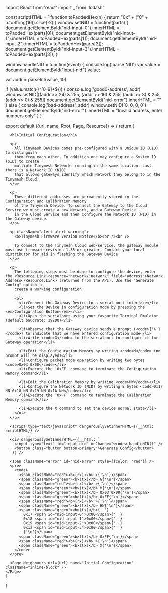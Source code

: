 import React from 'react'
import _ from 'lodash'

const scriptHTML = `
function toPaddedHex(n) {
  return "0x" + ("0" + n.toString(16)).slice(-2)
}
window.setNID = function(parts) {
  document.getElementById("nid-input-0").innerHTML = toPaddedHex(parts[0]);
  document.getElementById("nid-input-1").innerHTML = toPaddedHex(parts[1]);
  document.getElementById("nid-input-2").innerHTML = toPaddedHex(parts[2]);
  document.getElementById("nid-input-3").innerHTML = toPaddedHex(parts[3]);
}

window.handleNID = function(event) {
  console.log('parse NID')
  var value = document.getElementById("input-nid").value;

  var addr = parseInt(value, 10)



  if (value.match(/^[0-9]+$/)) {
      console.log('good0-address', addr)
      window.setNID([(addr >> 24) & 255, (addr >> 16) & 255, (addr >> 8) & 255, (addr >> 0) & 255])
      document.getElementById("nid-error").innerHTML = ""
    } else {
      console.log('bad-address', addr)
      window.setNID([0, 0, 0, 0])
      document.getElementById("nid-error").innerHTML = "Invalid address, enter numbers only"
  }
}
`

export default ({url, name, Root, Page, Resource}) => {
  return (
    <Page url={url}
          name="Initial Configuration"
          weight={20}>

      <h1>Initial Configuration</h1>

      <p>
        All Tinymesh Devices comes pre-configured with a Unique ID (UID) to distinguish
        them from each other. In addition one may configure a System ID (SID) to create
        multiple Tinymesh Networks running in the same location. Last there is a Network ID (NID)
        that allows gateways identify which Network they belong to in the Tinymesh Cloud.
      </p>

      <p>
        These different addresses are permanently stored in the Configuration and Calibration Memory
        of the Tinymesh Device. To connect the Gateway to the Cloud Service we must create a new Network, and a Gateway Device
        in the Cloud Service and then configure the Network ID (NID) in the Gateway device.
      </p>

      <p className="alert alert-warning">
        <b>Tinymesh Firmware Version Notice</b><br /><br />

        To connect to the Tinymesh Cloud web-service, the gateway module must use firmware revision 1.35 or greater. Contact your local distributor for aid in flashing the Gateway Device.
      </p>

      <p>
        The following steps must be done to configure the device, enter the <Resource.Link resource="network/:network" field="address">Network Address</Resource.Link> (returned from the API). Use the "Generate Config" option to
        create a working configuration

        <ol>
          <li>Connect the Gateway Device to a serial port interface</li>
          <li>Set the Device in configuration mode by pressing the <em>Configuration Button</em></li>
          <li>Open the serialport using your favourite Terminal Emulator (default baudrate: 19200)</li>

          <li>Observe that the Gateway device sends a prompt (<code>{'>'}</code>) to indicate that we have entered configuration mode</li>
          <li>Write <code>G</code> to the serialport to configure it for Gateway operation</li>

          <li>Edit the Configuration Memory by writing <code>M</code> (no prompt will be displayed)</li>
          <li>Configure packet mode operation by writing two bytes <code>0x03 0x00</code></li>
          <li>Execute the '0xFF' command to terminate the Configuration Memory command</li>

          <li>Edit the Calibration Memory by writing <code>HW</code></li>
          <li>Configure the Network ID (NID) by writing 8 bytes <code>0x17 NN 0x18 NN 0x19 NN 0x1A NN</code></li>
          <li>Execute the '0xFF' command to terminate the Calibration Memory command</li>

          <li>Execute the X command to set the device normal state</li>
        </ol>
      </p>

      <script type="text/javascript" dangerouslySetInnerHTML={{__html: scriptHTML}} />

      <div dangerouslySetInnerHTML={{__html: `
        <input type="text" id="input-nid" onChange="window.handleNID()" />
        <button class="button button-primary">Generate Config</button>
      `}} />

      <span className="error" id="nid-error" style={{color: 'red'}} />
      <pre>
        <code>
          <span className="red"><b>(rx)</b> >{'\n'}</span>
          <span className="green"><b>(tx)</b> G{'\n'}</span>
          <span className="red"><b>(rx)</b> >{'\n'}</span>
          <span className="green"><b>(tx)</b> M{'\n'}</span>
          <span className="green"><b>(tx)</b> 0x03 0x00{'\n'}</span>
          <span className="green"><b>(tx)</b> 0xFF{'\n'}</span>
          <span className="red"><b>(rx)</b> >{'\n'}</span>
          <span className="green"><b>(tx)</b> HW{'\n'}</span>
          <span className="green"><b>(tx)</b>{' '}
            0x17 <span id="nid-input-0">0x00</span>{' '}
            0x18 <span id="nid-input-1">0x00</span>{' '}
            0x19 <span id="nid-input-2">0x00</span>{' '}
            0x1a <span id="nid-input-3">0x00</span>{' '}
            {'\n'}</span>
          <span className="green"><b>(tx)</b> 0xFF{'\n'}</span>
          <span className="red"><b>(rx)</b> >{'\n'}</span>
          <span className="green"><b>(tx)</b> X{'\n'}</span>
        </code>
      </pre>

      <Page.Neighbours url={url} name="Initial Configuration" className="inline-block" />
    </Page>
    )
}
